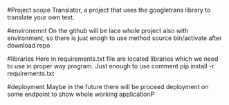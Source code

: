 #Project scope
Translator, a project that uses the googletrans library to translate your own text.

#environemnt
On the github will be lace whole project also with environment, so there is just enogh to use method source bin/activate after download repo

#libraries
Here in requirements.txt file are located libraries which we need to use in proper way program.
Just enough to use comment pip install -r requirements.txt

#deployment
Maybe in the future there will be proceed deployment on some endpoint to show whole working applicationP